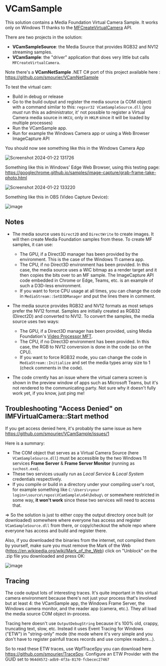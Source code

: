 # VCamSample
This solution contains a Media Foundation Virtual Camera Sample. It works only on Windows 11 thanks to the [MFCreateVirtualCamera](https://learn.microsoft.com/en-us/windows/win32/api/mfvirtualcamera/nf-mfvirtualcamera-mfcreatevirtualcamera) API.

There are two projects in the solution:

* **VCamSampleSource**: the Media Source that provides RGB32 and NV12 streaming samples.
* **VCamSample**: the "driver" application that does very little but calls `MFCreateVirtualCamera`.

Note there's a **VCamNetSample** .NET C# port of this project available here : https://github.com/smourier/VCamNetSample

To test the virtual cam:

* Build in debug or release
* Go to the build output and register the media source (a COM object) with a command similar to this: `regsvr32 VCamSampleSource.dll` (you *must* run this as administrator, it' not possible to register a Virtual Camera media source in `HKCU`, only in `HKLM` since it will be loaded by multiple processes)
* Run the VCamSample app.
* Run for example the Windows Camera app or using a Web Browser ImageCapture API

You should now see something like this in the Windows Camera App

![Screenshot 2024-01-22 131726](https://github.com/smourier/VCamSample/assets/5328574/50b27acb-3cf7-4d41-9298-84f7c1358148)

Something like this in Windows' Edge Web Browser, using this testing page: https://googlechrome.github.io/samples/image-capture/grab-frame-take-photo.html

![Screenshot 2024-01-22 133220](https://github.com/smourier/VCamSample/assets/5328574/1f7d34e9-5646-4f26-bc9a-534e3bc9d625)

Something like this in OBS (Video Capture Device):

![image](https://github.com/smourier/VCamSample/assets/5328574/47768c63-2979-40ab-ae70-fca632b97d81)


## Notes

* The media source uses `Direct2D` and `DirectWrite` to create images. It will then create Media Foundation samples from these. To create MF samples, it can use:
  * The GPU, if a Direct3D manager has been provided by the environment. This is the case of the Windows 11 camera app.
  * The CPU, if no Direct3D environment has been provided. In this case, the media source uses a WIC bitmap as a render target and it then copies the bits over to an MF sample. The ImageCapture API code embedded in Chrome or Edge, Teams, etc. is an example of such a D3D-less environment.
  * If you want to force CPU usage at all times, you can change the code in `MediaStream::SetD3DManager` and put the lines there in comment.

* The media source provides RGB32 and NV12 formats as most setups prefer the NV12 format. Samples are initially created as RGB32 (Direct2D) and converted to NV12. To convert the samples, the media source uses two ways:
  * The GPU, if a Direct3D manager has been provided, using Media Foundation's [Video Processor MFT](https://learn.microsoft.com/en-us/windows/win32/medfound/video-processor-mft).
  * The CPU, if no Direct3D environment has been provided. In this case, the RGB to NV12 conversion is done in the code (so on the CPU).
  * If you want to force RGB32 mode, you can change the code in `MediaStream::Initialize` and set the media types array size to 1 (check comments in the code).

* The code crrently has an issue where the virtual camera screen is shown in the preview window of apps such as Microsoft Teams, but it's not rendered to the communicating party. Not sure why it doesn't fully work yet, if you know, just ping me!

## Troubleshooting "Access Denied" on IMFVirtualCamera::Start method
If you get access denied here, it's probably the same issue as here https://github.com/smourier/VCamSample/issues/1

Here is a summary:

* The COM object that serves as a Virtual Camera Source (here `VCamSampleSource.dll`) must be accessible by the two Windows 11 services **Frame Server** & **Frame Server Monitor** (running as `svchost.exe`).
* These two services usually run as *Local Service* & *Local System* credentials respectively.
* If you compile or build in a directory under your compiling user's root, for example something like `C:\Users\<your login>\source\repos\VCamSample\x64\Debug\` or somewhere restricted in some way, **it won't work** since these two services will need to access that.

=> So the solution is just to either copy the output directory once built (or downloaded) somewhere where everyone has access and register `VCamSampleSource.dll` from there, or copy/checkout the whole repo where everyone has access and build and register there.

Also, if  you downloaded the binaries from the internet, not compiled them by yourself, make sure you must remove the Mark of the Web (https://en.wikipedia.org/wiki/Mark_of_the_Web) click on "Unblock" on the .zip file you downloaded and press OK:

![image](https://github.com/smourier/VCamSample/assets/5328574/5856b780-995d-483e-83e4-1f8afd5c7b2c)

## Tracing

The code output lots of interesting traces. It's quite important in this virtual camera environment because there's not just your process that's involved but at least 4: the VCamSample app, the Windows Frame Server, the Windows camera monitor, and the reader app (camera, etc.). They all load the media source COM object in-process.

Tracing here  doesn't use `OutputDebugString` because it's 100% old, crappy, truncating text, slow, etc. Instead it uses Event Tracing for Windows ("ETW") in "string-only" mode (the mode where it's very simple and you don't have to register painfull traces records and use complex readers...).

So to read these ETW traces, use WpfTraceSpy you can download here https://github.com/smourier/TraceSpy. Configure an ETW Provider with the GUID set to `964d4572-adb9-4f3a-8170-fcbecec27467`
